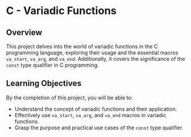 # C - Variadic Functions

## Overview

This project delves into the world of variadic functions in the C programming language, exploring their usage and the essential macros `va_start`, `va_arg`, and `va_end`. Additionally, it covers the significance of the `const` type qualifier in C programming.

## Learning Objectives

By the completion of this project, you will be able to:

- Understand the concept of variadic functions and their application.
- Effectively use `va_start`, `va_arg`, and `va_end` macros in variadic functions.
- Grasp the purpose and practical use cases of the `const` type qualifier.
